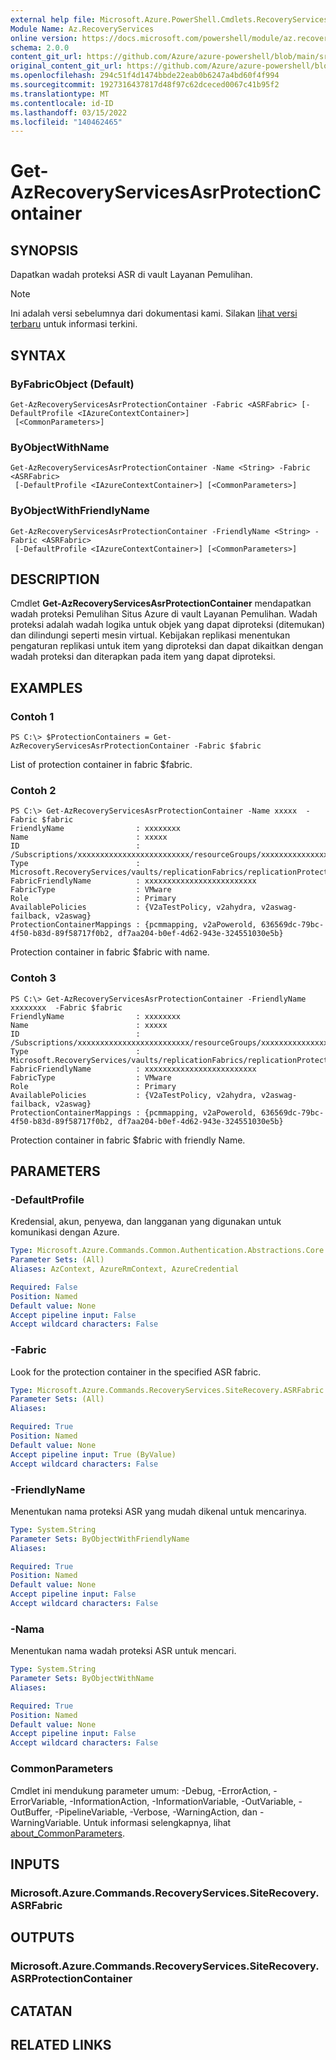 ```yaml
---
external help file: Microsoft.Azure.PowerShell.Cmdlets.RecoveryServices.SiteRecovery.dll-Help.xml
Module Name: Az.RecoveryServices
online version: https://docs.microsoft.com/powershell/module/az.recoveryservices/get-azrecoveryservicesasrprotectioncontainer
schema: 2.0.0
content_git_url: https://github.com/Azure/azure-powershell/blob/main/src/RecoveryServices/RecoveryServices/help/Get-AzRecoveryServicesAsrProtectionContainer.md
original_content_git_url: https://github.com/Azure/azure-powershell/blob/main/src/RecoveryServices/RecoveryServices/help/Get-AzRecoveryServicesAsrProtectionContainer.md
ms.openlocfilehash: 294c51f4d1474bbde22eab0b6247a4bd60f4f994
ms.sourcegitcommit: 1927316437817d48f97c62dceced0067c41b95f2
ms.translationtype: MT
ms.contentlocale: id-ID
ms.lasthandoff: 03/15/2022
ms.locfileid: "140462465"
---
```

# Get-AzRecoveryServicesAsrProtectionContainer

## SYNOPSIS
Dapatkan wadah proteksi ASR di vault Layanan Pemulihan.

> [!NOTE]
>Ini adalah versi sebelumnya dari dokumentasi kami. Silakan [lihat versi terbaru](/powershell/module/az.recoveryservices/get-azrecoveryservicesasrprotectioncontainer) untuk informasi terkini.

## SYNTAX

### ByFabricObject (Default)
```
Get-AzRecoveryServicesAsrProtectionContainer -Fabric <ASRFabric> [-DefaultProfile <IAzureContextContainer>]
 [<CommonParameters>]
```

### ByObjectWithName
```
Get-AzRecoveryServicesAsrProtectionContainer -Name <String> -Fabric <ASRFabric>
 [-DefaultProfile <IAzureContextContainer>] [<CommonParameters>]
```

### ByObjectWithFriendlyName
```
Get-AzRecoveryServicesAsrProtectionContainer -FriendlyName <String> -Fabric <ASRFabric>
 [-DefaultProfile <IAzureContextContainer>] [<CommonParameters>]
```

## DESCRIPTION
Cmdlet **Get-AzRecoveryServicesAsrProtectionContainer** mendapatkan wadah proteksi Pemulihan Situs Azure di vault Layanan Pemulihan.
Wadah proteksi adalah wadah logika untuk objek yang dapat diproteksi (ditemukan) dan dilindungi seperti mesin virtual.
Kebijakan replikasi menentukan pengaturan replikasi untuk item yang diproteksi dan dapat dikaitkan dengan wadah proteksi dan diterapkan pada item yang dapat diproteksi.

## EXAMPLES

### Contoh 1
```
PS C:\> $ProtectionContainers = Get-AzRecoveryServicesAsrProtectionContainer -Fabric $fabric
```

List of protection container in fabric $fabric.

### Contoh 2
```
PS C:\> Get-AzRecoveryServicesAsrProtectionContainer -Name xxxxx  -Fabric $fabric
FriendlyName                : xxxxxxxx
Name                        : xxxxx
ID                          : /Subscriptions/xxxxxxxxxxxxxxxxxxxxxxxxx/resourceGroups/xxxxxxxxxxxxxxx/providers/Microsoft.RecoveryServices/vaults/xxxxxxxxxx/replicationFabrics/xxxxxxxxxxxxxxxxxxxxxxxxx/replicationProtectionContainers/xxxxxxxxxxxxxxxxxxxxxxxxx
Type                        : Microsoft.RecoveryServices/vaults/replicationFabrics/replicationProtectionContainers
FabricFriendlyName          : xxxxxxxxxxxxxxxxxxxxxxxxx
FabricType                  : VMware
Role                        : Primary
AvailablePolicies           : {V2aTestPolicy, v2ahydra, v2aswag-failback, v2aswag}
ProtectionContainerMappings : {pcmmapping, v2aPowerold, 636569dc-79bc-4f50-b83d-89f58717f0b2, df7aa204-b0ef-4d62-943e-324551030e5b}
```

Protection container in fabric $fabric with name.

### Contoh 3
```
PS C:\> Get-AzRecoveryServicesAsrProtectionContainer -FriendlyName xxxxxxxx  -Fabric $fabric
FriendlyName                : xxxxxxxx
Name                        : xxxxx
ID                          : /Subscriptions/xxxxxxxxxxxxxxxxxxxxxxxxx/resourceGroups/xxxxxxxxxxxxxxx/providers/Microsoft.RecoveryServices/vaults/xxxxxxxxxx/replicationFabrics/xxxxxxxxxxxxxxxxxxxxxxxxx/replicationProtectionContainers/xxxxxxxxxxxxxxxxxxxxxxxxx
Type                        : Microsoft.RecoveryServices/vaults/replicationFabrics/replicationProtectionContainers
FabricFriendlyName          : xxxxxxxxxxxxxxxxxxxxxxxxx
FabricType                  : VMware
Role                        : Primary
AvailablePolicies           : {V2aTestPolicy, v2ahydra, v2aswag-failback, v2aswag}
ProtectionContainerMappings : {pcmmapping, v2aPowerold, 636569dc-79bc-4f50-b83d-89f58717f0b2, df7aa204-b0ef-4d62-943e-324551030e5b}
```

Protection container in fabric $fabric with friendly Name.

## PARAMETERS

### -DefaultProfile
Kredensial, akun, penyewa, dan langganan yang digunakan untuk komunikasi dengan Azure.


```yaml
Type: Microsoft.Azure.Commands.Common.Authentication.Abstractions.Core.IAzureContextContainer
Parameter Sets: (All)
Aliases: AzContext, AzureRmContext, AzureCredential

Required: False
Position: Named
Default value: None
Accept pipeline input: False
Accept wildcard characters: False
```

### -Fabric
Look for the protection container in the specified ASR fabric.

```yaml
Type: Microsoft.Azure.Commands.RecoveryServices.SiteRecovery.ASRFabric
Parameter Sets: (All)
Aliases:

Required: True
Position: Named
Default value: None
Accept pipeline input: True (ByValue)
Accept wildcard characters: False
```

### -FriendlyName
Menentukan nama proteksi ASR yang mudah dikenal untuk mencarinya.

```yaml
Type: System.String
Parameter Sets: ByObjectWithFriendlyName
Aliases:

Required: True
Position: Named
Default value: None
Accept pipeline input: False
Accept wildcard characters: False
```

### -Nama
Menentukan nama wadah proteksi ASR untuk mencari.

```yaml
Type: System.String
Parameter Sets: ByObjectWithName
Aliases:

Required: True
Position: Named
Default value: None
Accept pipeline input: False
Accept wildcard characters: False
```

### CommonParameters
Cmdlet ini mendukung parameter umum: -Debug, -ErrorAction, -ErrorVariable, -InformationAction, -InformationVariable, -OutVariable, -OutBuffer, -PipelineVariable, -Verbose, -WarningAction, dan -WarningVariable. Untuk informasi selengkapnya, lihat [about_CommonParameters](http://go.microsoft.com/fwlink/?LinkID=113216).

## INPUTS

### Microsoft.Azure.Commands.RecoveryServices.SiteRecovery.ASRFabric

## OUTPUTS

### Microsoft.Azure.Commands.RecoveryServices.SiteRecovery.ASRProtectionContainer

## CATATAN

## RELATED LINKS
